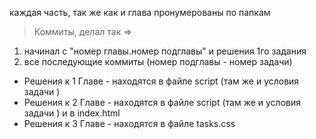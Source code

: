 каждая часть, так же как и глава пронумерованы по папкам  
 

> Коммиты, делал так =>   


 1. начинал с  "номер главы.номер подглавы" и решения 1го задания
 2.  все последующие коммиты (номер подглавы - номер задачи)

- Решения к 1 Главе - находятся  в файле script (там же и условия задачи )
- Решения к 2 Главе - находятся  в файле script (там же и условия задачи ) и в index.html
- Решения к 3 Главе - находятся в  файле tasks.css
